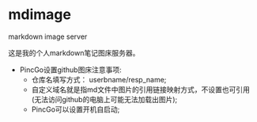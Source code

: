 # mdimage
markdown image server



这是我的个人markdown笔记图床服务器。

+ PincGo设置github图床注意事项:
  + 仓库名填写方式： userbname/resp_name;
  + 自定义域名就是指md文件中图片的引用链接映射方式，不设置也可引用(无法访问github的电脑上可能无法加载出图片);
  + PincGo可以设置开机自启动;

